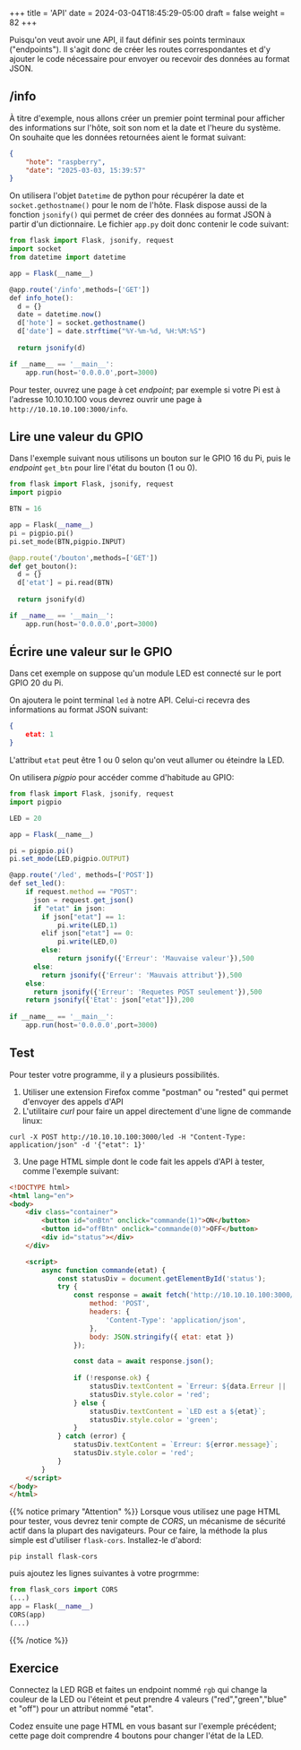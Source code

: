 +++
title = 'API'
date = 2024-03-04T18:45:29-05:00
draft = false
weight = 82
+++

Puisqu'on veut avoir une API, il faut définir ses points terminaux ("endpoints"). Il s'agit donc de créer les routes correspondantes et d'y ajouter le code nécessaire pour envoyer ou recevoir des données au format JSON. 

## /info
À titre d'exemple, nous allons créer un premier point terminal pour afficher des informations sur l'hôte, soit son nom et la date et l'heure du système. On souhaite que les données retournées aient le format suivant:
```json
{
    "hote": "raspberry",
    "date": "2025-03-03, 15:39:57"
}
```
On utilisera l'objet `Datetime` de python pour récupérer la date et `socket.gethostname()` pour le nom de l'hôte. Flask dispose aussi de la fonction `jsonify()` qui permet de créer des données au format JSON à partir d'un dictionnaire. Le fichier `app.py` doit donc contenir le code suivant:
```js
from flask import Flask, jsonify, request
import socket
from datetime import datetime

app = Flask(__name__)

@app.route('/info',methods=['GET'])
def info_hote():
  d = {}
  date = datetime.now()
  d['hote'] = socket.gethostname()
  d['date'] = date.strftime("%Y-%m-%d, %H:%M:%S")
  
  return jsonify(d)

if __name__ == '__main__':
    app.run(host='0.0.0.0',port=3000)
```
Pour tester, ouvrez une page à cet _endpoint_; par exemple si votre Pi est à l'adresse 10.10.10.100 vous devrez ouvrir une page à `http://10.10.10.100:3000/info`.

## Lire une valeur du GPIO
Dans l'exemple suivant nous utilisons un bouton sur le GPIO 16 du Pi, puis le _endpoint_ `get_btn` pour lire l'état du bouton (1 ou 0). 
```python
from flask import Flask, jsonify, request
import pigpio

BTN = 16

app = Flask(__name__)
pi = pigpio.pi()
pi.set_mode(BTN,pigpio.INPUT)

@app.route('/bouton',methods=['GET'])
def get_bouton():
  d = {}
  d['etat'] = pi.read(BTN)
  
  return jsonify(d)

if __name__ == '__main__':
    app.run(host='0.0.0.0',port=3000)
```

## Écrire une valeur sur le GPIO
Dans cet exemple on suppose qu'un module LED est connecté sur le port GPIO 20 du Pi. 

On ajoutera le point terminal `led` à notre API. Celui-ci recevra des informations au format JSON suivant:
```json
{ 
    etat: 1
}
``` 
L'attribut `etat` peut être 1 ou 0 selon qu'on veut allumer ou éteindre la LED.

On utilisera _pigpio_ pour accéder comme d'habitude au GPIO:
```js
from flask import Flask, jsonify, request
import pigpio

LED = 20

app = Flask(__name__)

pi = pigpio.pi()
pi.set_mode(LED,pigpio.OUTPUT)

@app.route('/led', methods=['POST'])
def set_led():
    if request.method == "POST":
      json = request.get_json()
      if "etat" in json:
        if json["etat"] == 1:
            pi.write(LED,1)
        elif json["etat"] == 0:
            pi.write(LED,0)
        else:
            return jsonify({'Erreur': 'Mauvaise valeur'}),500
      else:
        return jsonify({'Erreur': 'Mauvais attribut'}),500
    else:
      return jsonify({'Erreur': 'Requetes POST seulement'}),500
    return jsonify({'Etat': json["etat"]}),200
   
if __name__ == '__main__':
    app.run(host='0.0.0.0',port=3000)
```
## Test
Pour tester votre programme, il y a plusieurs possibilités.
1. Utiliser une extension Firefox comme "postman" ou "rested" qui permet d'envoyer des appels d'API
2. L'utilitaire _curl_ pour faire un appel directement d'une ligne de commande linux:
```
curl -X POST http://10.10.10.100:3000/led -H "Content-Type: application/json" -d '{"etat": 1}'
```
3. Une page HTML simple dont le code fait les appels d'API à tester, comme l'exemple suivant:
```html
<!DOCTYPE html>
<html lang="en">
<body>
    <div class="container">
        <button id="onBtn" onclick="commande(1)">ON</button>
        <button id="offBtn" onclick="commande(0)">OFF</button>
        <div id="status"></div>
    </div>

    <script>
        async function commande(etat) {
            const statusDiv = document.getElementById('status');
            try {
                const response = await fetch('http://10.10.10.100:3000/led', {
                    method: 'POST',
                    headers: {
                        'Content-Type': 'application/json',
                    },
                    body: JSON.stringify({ etat: etat })
                });

                const data = await response.json();
                
                if (!response.ok) {
                    statusDiv.textContent = `Erreur: ${data.Erreur || 'Erreur inconnue'}`;
                    statusDiv.style.color = 'red';
                } else {
                    statusDiv.textContent = `LED est a ${etat}`;
                    statusDiv.style.color = 'green';
                }
            } catch (error) {
                statusDiv.textContent = `Erreur: ${error.message}`;
                statusDiv.style.color = 'red';
            }
        }
    </script>
</body>
</html>
```
{{% notice primary "Attention" %}}
Lorsque vous utilisez une page HTML pour tester, vous devrez tenir compte de *CORS*, un mécanisme de sécurité actif dans la plupart des navigateurs. Pour ce faire, la méthode la plus simple est d'utiliser `flask-cors`. Installez-le d'abord:
```
pip install flask-cors
```
puis ajoutez les lignes suivantes à votre progrmme:
```python
from flask_cors import CORS
(...)
app = Flask(__name__)
CORS(app)
(...)
```
{{% /notice %}}

## Exercice
Connectez la LED RGB et faites un endpoint nommé `rgb` qui change la couleur de la LED ou l'éteint et peut prendre 4 valeurs ("red","green","blue" et "off") pour un attribut nommé "etat".

Codez ensuite une page HTML en vous basant sur l'exemple précédent; cette page doit comprendre 4 boutons pour changer l'état de la LED.
